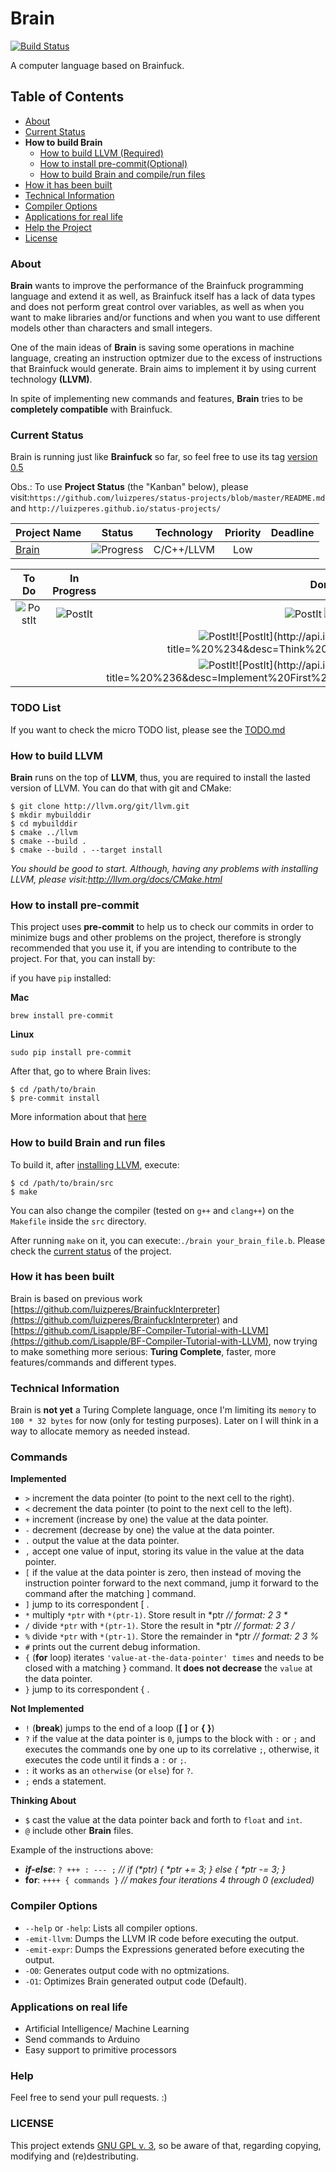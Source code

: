 # Brain
[![Build Status](https://travis-ci.org/luizperes/brain.svg?branch=master)](https://travis-ci.org/luizperes/brain)

A computer language based on Brainfuck.

## Table of Contents

- [About](#about)
- [Current Status](#current-status)
- __How to build Brain__
  - [How to build LLVM (Required)](#how-to-build-llvm)
  - [How to install pre-commit(Optional)](#how-to-install-pre-commit)
  - [How to build Brain and compile/run files](#how-to-build-brain-and-run-files)
- [How it has been built](#how-it-has-been-built)
- [Technical Information](#technical-information)
- [Compiler Options](#compiler-options)
- [Applications for real life](#applications-on-real-life)
- [Help the Project](#help)
- [License](#license)

### About
__Brain__ wants to improve the performance of the Brainfuck programming language and extend it as well, as Brainfuck itself has a lack of data types and does not perform great control over variables, as well as when you want to make libraries and/or functions and when you want to use different models other than characters and small integers.

One of the main ideas of __Brain__ is saving some operations in machine language, creating an instruction optmizer due to the excess of instructions that Brainfuck would generate. Brain aims to implement it by using current technology __(LLVM)__.

In spite of implementing new commands and features, __Brain__ tries to be **completely compatible** with Brainfuck.

### Current Status
Brain is running just like __Brainfuck__ so far, so feel free to use its tag [version 0.5](https://github.com/luizperes/brain/blob/v0.5/README.md)

Obs.: To use __Project Status__ (the "Kanban" below), please visit:```https://github.com/luizperes/status-projects/blob/master/README.md``` and ```http://luizperes.github.io/status-projects/```

| Project Name                        | Status                                    | Technology  | Priority |  Deadline    |
| ----------------------------------- |:-----------------------------------------:| ----------- | :------: |  :--------:  |
| [Brain](#brain)         | ![Progress](http://progressed.io/bar/65)  | C/C++/LLVM  | Low      |              |

| To Do | In Progress | Done  |
| :---: | :---------: | :---: |
|![PostIt](http://api.ideiadoluiz.com.br/postit/?title=%20%238&desc=Implement%20Brain%20Commands.)|![PostIt](http://api.ideiadoluiz.com.br/postit/?title=%20%237&desc=Implement%20First%20Brain%20Commands%20({,%20},%20?,%20:,%20;,%20!).)|![PostIt](http://api.ideiadoluiz.com.br/postit/?title=%20%233&desc=Make%20--debug%20and%20--help%20flags.%20Implement%20input%20files.) ![PostIt](http://api.ideiadoluiz.com.br/postit/?title=%20%232&desc=Implement%20Brainfuck%20commands.)|
||| ![PostIt](http://api.ideiadoluiz.com.br/postit/?title=%20%231&desc=Make%20Brainfuck%20compatible%20with%20LLVM.)![PostIt](http://api.ideiadoluiz.com.br/postit/?title=%20%234&desc=Think%20about%20new%20commands.)
|||![PostIt](http://api.ideiadoluiz.com.br/postit/?title=%20%235&desc=Optmize%20generated%20code.%20Include%20-O0%20and%20-O1%20options.)![PostIt](http://api.ideiadoluiz.com.br/postit/?title=%20%236&desc=Implement%20First%20Brain%20Commands%20(*,%20/%20%).)|

### TODO List
If you want to check the micro TODO list, please see the [TODO.md](TODO.md)

### How to build LLVM
__Brain__ runs on the top of __LLVM__, thus, you are required to install the lasted version of LLVM. You can do that with git and CMake:

```
$ git clone http://llvm.org/git/llvm.git
$ mkdir mybuilddir
$ cd mybuilddir
$ cmake ../llvm
$ cmake --build .
$ cmake --build . --target install
```

_You should be good to start. Although, having any problems with installing LLVM, please visit:http://llvm.org/docs/CMake.html_

### How to install pre-commit
This project uses __pre-commit__ to help us to check our commits in order to minimize bugs and other problems on the project, therefore is strongly recommended that you use it, if you are intending to contribute to the project. For that, you can install by:

if you have ```pip``` installed:

__Mac__
```
brew install pre-commit
```
__Linux__
```
sudo pip install pre-commit
```
After that, go to where Brain lives:
```
$ cd /path/to/brain
$ pre-commit install
```
More information about that [here](http://pre-commit.com/)

### How to build Brain and run files
To build it, after [installing LLVM](#how-to-build-llvm), execute:
```
$ cd /path/to/brain/src
$ make
```
You can also change the compiler (tested on ```g++``` and ```clang++```) on the ```Makefile``` inside the ```src``` directory.

After running ```make``` on it, you can execute:```./brain your_brain_file.b```. Please check the [current status](#current-status) of the project.

### How it has been built
Brain is based on previous work [https://github.com/luizperes/BrainfuckInterpreter](https://github.com/luizperes/BrainfuckInterpreter) and [https://github.com/Lisapple/BF-Compiler-Tutorial-with-LLVM](https://github.com/Lisapple/BF-Compiler-Tutorial-with-LLVM), now trying to make something more serious: __Turing Complete__, faster, more features/commands and different types.

### Technical Information
Brain is __not yet__ a Turing Complete language, once I'm limiting its ```memory``` to ```100 * 32 bytes``` for now (only for testing purposes). Later on I will think in a way to allocate memory as needed instead.

### Commands
__Implemented__
- ```>``` increment the data pointer (to point to the next cell to the right).
- ```<``` decrement the data pointer (to point to the next cell to the left).
- ```+``` increment (increase by one) the value at the data pointer.
- ```-``` decrement (decrease by one) the value at the data pointer.
- ```.``` output the value at the data pointer.
- ```,``` accept one value of input, storing its value in the value at the data pointer.
- ```[``` if the value at the data pointer is zero, then instead of moving the instruction pointer forward to the next command, jump it forward to the command after the matching ] command.
- ```]``` jump to its correspondent [ .
- ```*``` multiply ```*ptr``` with ```*(ptr-1)```. Store result in *ptr _// format: 2 3 *_
- ```/``` divide ```*ptr``` with ```*(ptr-1)```. Store the result in *ptr _// format: 2 3 /_
- ```%``` divide ```*ptr``` with ```*(ptr-1)```. Store the remainder in *ptr _// format: 2 3 %_
- ```#``` prints out the current debug information.
- ```{``` (__for__ loop) iterates ```'value-at-the-data-pointer' times``` and needs to be closed with a matching } command. It __does not decrease__ the ```value``` at the data pointer. 
- ```}``` jump to its correspondent { . 

__Not Implemented__
- ```!``` (__break__) jumps to the end of a loop (__[ ]__ or __{ }__)
- ```?``` if the value at the data pointer is ```0```, jumps to the block with ```:``` or ```;``` and executes the commands one by one up to its correlative ```;```, otherwise, it executes the code until it finds a ```:``` or ```;```.
- ```:``` it works as an ```otherwise``` (or ```else```) for ```?```.
- ```;``` ends a statement.

__Thinking About__
- ```$``` cast the value at the data pointer back and forth to ```float``` and ```int```.
- ```@``` include other __Brain__ files.

Example of the instructions above:
- ___if-else___: ```? +++ : --- ;``` _// if (*ptr) { *ptr += 3; } else { *ptr -= 3; }_
- __for__: ```++++ { commands }``` _// makes four iterations 4 through 0 (excluded)_

### Compiler Options

- ```--help``` or ```-help```: Lists all compiler options.
- ```-emit-llvm```: Dumps the LLVM IR code before executing the output.
- ```-emit-expr```: Dumps the Expressions generated before executing the output.
- ```-O0```: Generates output code with no optmizations.
- ```-O1```: Optimizes Brain generated output code (Default).

### Applications on real life

  - Artificial Intelligence/ Machine Learning
  - Send commands to Arduino
  - Easy support to primitive processors

### Help
Feel free to send your pull requests. :)

### LICENSE
This project extends [GNU GPL v. 3](http://www.gnu.org/licenses/gpl-3.0.en.html), so be aware of that, regarding copying, modifying and (re)destributing.


